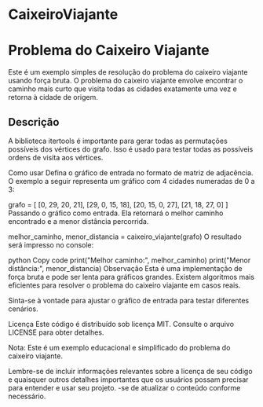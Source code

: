 # CaixeiroViajante

# Problema do Caixeiro Viajante
Este é um exemplo simples de resolução do problema do caixeiro viajante usando força bruta. O problema do caixeiro viajante envolve encontrar o caminho mais curto que visita todas as cidades exatamente uma vez e retorna à cidade de origem.

## Descrição

A biblioteca itertools é importante para gerar todas as permutações possíveis dos vértices do grafo. Isso é usado para testar todas as possíveis ordens de visita aos vértices.

Como usar
Defina o gráfico de entrada no formato de matriz de adjacência. O exemplo a seguir representa um gráfico com 4 cidades numeradas de 0 a 3:

grafo = [
    [0, 29, 20, 21],
    [29, 0, 15, 18],
    [20, 15, 0, 27],
    [21, 18, 27, 0]
]
Passando o gráfico como entrada. Ela retornará o melhor caminho encontrado e a menor distância percorrida.

   melhor_caminho, menor_distancia = caixeiro_viajante(grafo)
O resultado será impresso no console:

python
Copy code
print("Melhor caminho:", melhor_caminho)
print("Menor distância:", menor_distancia)
Observação Esta é uma implementação de força bruta e pode ser lenta para gráficos grandes. Existem algoritmos mais eficientes para resolver o problema do caixeiro viajante em casos reais.

Sinta-se à vontade para ajustar o gráfico de entrada para testar diferentes cenários.

Licença Este código é distribuído sob licença MIT. Consulte o arquivo LICENSE para obter detalhes.

Nota: Este é um exemplo educacional e simplificado do problema do caixeiro viajante.

Lembre-se de incluir informações relevantes sobre a licença de seu código e quaisquer outros detalhes importantes que os usuários possam precisar para entender e usar seu projeto. -se de atualizar o conteúdo conforme necessário.
